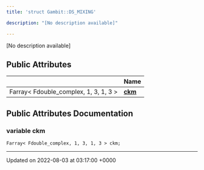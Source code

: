 ```yaml
---
title: 'struct Gambit::DS_MIXING'

description: "[No description available]"

---
```









[No description available]

## Public Attributes

|                | Name           |
| -------------- | -------------- |
| Farray< Fdouble_complex, 1, 3, 1, 3 > | **[ckm](/documentation/code/colliderbit_development/classes/structgambit_1_1ds__mixing/#variable-ckm)**  |

## Public Attributes Documentation

### variable ckm

```
Farray< Fdouble_complex, 1, 3, 1, 3 > ckm;
```


-------------------------------

Updated on 2022-08-03 at 03:17:00 +0000
